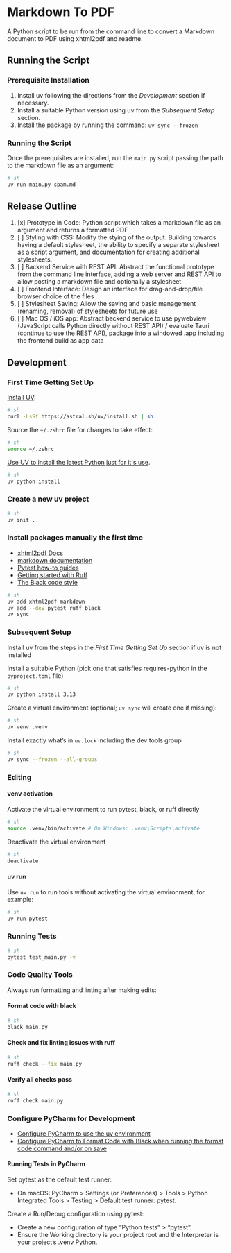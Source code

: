 # Markdown To PDF

A Python script to be run from the command line to convert a Markdown document to PDF using xhtml2pdf and readme.

## Running the Script

### Prerequisite Installation

1. Install uv following the directions from the *Development* section if necessary.
2. Install a suitable Python version using uv from the *Subsequent Setup* section.
3. Install the package by running the command: `uv sync --frozen`

### Running the Script

Once the prerequisites are installed, run the `main.py` script passing the path to the markdown file as an argument:

```sh
# sh
uv run main.py spam.md
```

## Release Outline

1. [x] Prototype in Code: Python script which takes a markdown file as an argument and returns a formatted PDF
2. [ ] Styling with CSS: Modify the stying of the output. Building towards having a default stylesheet, the ability to specify a separate stylesheet as a script argument, and documentation for creating additional stylesheets.
3. [ ] Backend Service with REST API: Abstract the functional prototype from the command line interface, adding a web server and REST API to allow posting a markdown file and optionally a stylesheet
4. [ ] Frontend Interface: Design an interface for drag-and-drop/file browser choice of the files
5. [ ] Stylesheet Saving: Allow the saving and basic management (renaming, removal) of stylesheets for future use
6. [ ] Mac OS / iOS app: Abstract backend service to use pywebview (JavaScript calls Python directly without REST API) / evaluate Tauri (continue to use the REST API), package into a windowed .app including the frontend build as app data 

## Development

### First Time Getting Set Up

[Install UV](https://docs.astral.sh/uv/getting-started/installation/):

```sh
# sh
curl -LsSf https://astral.sh/uv/install.sh | sh
```

Source the `~/.zshrc` file for changes to take effect:

```sh
# sh
source ~/.zshrc
```

[Use UV to install the latest Python just for it's use](https://docs.astral.sh/uv/guides/install-python/).

```sh
# sh
uv python install
```

### Create a new uv project

```sh
# sh
uv init .
```

### Install packages manually the first time

- [xhtml2pdf Docs](https://xhtml2pdf.readthedocs.io/en/latest/quickstart.html)
- [markdown documentation](https://python-markdown.github.io/reference/)
- [Pytest how-to guides](https://docs.pytest.org/en/stable/how-to/index.html)
- [Getting started with Ruff](https://docs.astral.sh/ruff/tutorial/#getting-started)
- [The Black code style](https://black.readthedocs.io/en/stable/the_black_code_style/index.html)

```sh
# sh
uv add xhtml2pdf markdown 
uv add --dev pytest ruff black
uv sync
```

### Subsequent Setup

Install uv from the steps in the *First Time Getting Set Up* section if uv is not installed

Install a suitable Python (pick one that satisfies requires-python in the `pyproject.toml` file)

```sh
# sh
uv python install 3.13
```

Create a virtual environment (optional; `uv sync` will create one if missing):

```sh
# sh
uv venv .venv
```

Install exactly what’s in `uv.lock` including the dev tools group

```sh
# sh
uv sync --frozen --all-groups
```

### Editing

#### venv activation

Activate the virtual environment to run pytest, black, or ruff directly

```sh
# sh
source .venv/bin/activate # On Windows: .venv\Scripts\activate
```

Deactivate the virtual environment

```sh
# sh
deactivate
```

#### uv run

Use `uv run` to run tools without activating the virtual environment, for example:

```sh
# sh
uv run pytest
```

### Running Tests

```sh
# sh
pytest test_main.py -v
```

### Code Quality Tools

Always run formatting and linting after making edits:

#### Format code with black

```sh
# sh
black main.py
```

#### Check and fix linting issues with ruff

```sh
# sh
ruff check --fix main.py
```

#### Verify all checks pass

```sh
# sh
ruff check main.py
```

### Configure PyCharm for Development

- [Configure PyCharm to use the uv environment](https://www.jetbrains.com/help/pycharm/uv.html)
- [Configure PyCharm to Format Code with Black when running the format code command and/or on save](https://www.jetbrains.com/help/pycharm/reformat-and-rearrange-code.html#configure-black)

#### Running Tests in PyCharm

Set pytest as the default test runner:
    
- On macOS: PyCharm > Settings (or Preferences) > Tools > Python Integrated Tools > Testing > Default test runner: pytest.

Create a Run/Debug configuration using pytest:

- Create a new configuration of type “Python tests” > “pytest”.
- Ensure the Working directory is your project root and the Interpreter is your project’s .venv Python.
